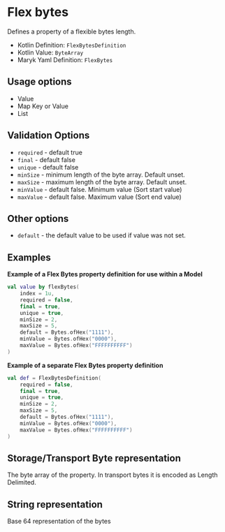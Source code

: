 # Flex bytes
Defines a property of a flexible bytes length.

- Kotlin Definition: `FlexBytesDefinition`
- Kotlin Value: `ByteArray`
- Maryk Yaml Definition: `FlexBytes`

## Usage options
- Value
- Map Key or Value
- List

## Validation Options
- `required` - default true
- `final` - default false
- `unique` - default false
- `minSize` - minimum length of the byte array. Default unset.
- `maxSize` - maximum length of the byte array. Default unset.
- `minValue` - default false. Minimum value (Sort start value)
- `maxValue` - default false. Maximum value (Sort end value)

## Other options
- `default` - the default value to be used if value was not set.

## Examples

**Example of a Flex Bytes property definition for use within a Model**
```kotlin
val value by flexBytes(
    index = 1u,
    required = false,
    final = true,
    unique = true,
    minSize = 2,
    maxSize = 5,
    default = Bytes.ofHex("1111"),
    minValue = Bytes.ofHex("0000"),
    maxValue = Bytes.ofHex("FFFFFFFFFF")
)
```

**Example of a separate Flex Bytes property definition**
```kotlin
val def = FlexBytesDefinition(
    required = false,
    final = true,
    unique = true,
    minSize = 2,
    maxSize = 5,
    default = Bytes.ofHex("1111"),
    minValue = Bytes.ofHex("0000"),
    maxValue = Bytes.ofHex("FFFFFFFFFF")
)
```

## Storage/Transport Byte representation
The byte array of the property.
In transport bytes it is encoded as Length Delimited.

## String representation
Base 64 representation of the bytes
